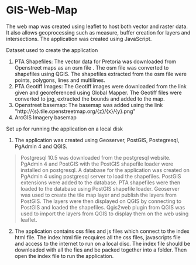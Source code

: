 # GIS-Web-Map
The web map was created using leaflet to host both vector and raster data. It also allows geoprocessing such as measure, buffer creation for layers and intersections. The application was created using JavaScript.

Dataset used to create the application
1. PTA Shapefiles:
The vector data for Pretoria was downloaded from Openstreet maps as an osm file .
The osm file was converted to shapefiles using   QGIS.
The shapefiles extracted from the osm file were points, polygons, lines and multilines.
2. PTA Geotiff Images:
The Geotiff images were downloaded from the link given and georeferenced using Global Mapper. 
The Geotiff files were converted to jpg, extracted the bounds and added to the map.
3. Openstreet basemap:
The basemap was added using the link "http://{s}.tile.openstreetmap.org/{z}/{x}/{y}.png"
4. ArcGIS Imagery basemap

Set up for running the application on a local disk

1. The application was created using Geoserver, PostGIS, Postegresql, PgAdmin 4 and QGIS.
> Postgresql 10.5 was downloaded from the postgresql website. PgAdmin 4 and PostGIS with the PostGIS shapefile loader were installed on postgresql. 
> A database for the application was created on PgAdmin 4 using postgresql server to load the shapefiles. PostGIS extensions were added to the database. 
> PTA shapefiles were then loaded to the database using PostGIS shapefile loader. Geoserver was used to create the tile map layer and publish the layers from PostGIS. The layers were then displayed on QGIS by connecting to PostGIS and loaded the shapefiles. Qgis2web plugin from QGIS was used to import the layers from QGIS to display them on the web using leaflet.
2. The application contains css files and js files which connect to the index html file. The index html file recquires all the css files, javascripts file and access to the internet to run on a local disc. The index file should be downloaded with all the fies and be packed together into a folder. Then open the index file to run the application.



